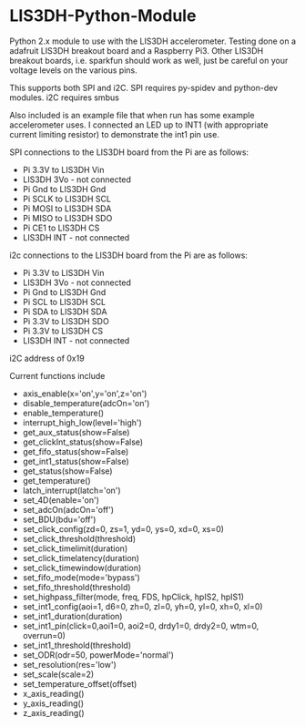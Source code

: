 # LIS3DH-Python-Module
Python 2.x module to use with the LIS3DH accelerometer. Testing done on a adafruit LIS3DH breakout board and a Raspberry Pi3.  Other LIS3DH breakout boards,  i.e. sparkfun should work as well, just be careful on your voltage levels on the various pins.

This supports both SPI and i2C. SPI requires py-spidev and python-dev modules. i2C requires smbus

Also included is an example file that when run has some example accelerometer uses. I connected an LED up to INT1 (with appropriate current limiting resistor) to demonstrate the int1 pin use.

SPI connections to the LIS3DH board from the Pi are as follows:
- Pi 3.3V to LIS3DH Vin
- LIS3DH 3Vo - not connected
- Pi Gnd to LIS3DH Gnd
- Pi SCLK to LIS3DH SCL
- Pi MOSI to LIS3DH SDA
- Pi MISO to LIS3DH SDO
- Pi CE1 to LIS3DH CS
- LIS3DH INT - not connected

i2c connections to the LIS3DH board from the Pi are as follows:
- Pi 3.3V to LIS3DH Vin
- LIS3DH 3Vo - not connected
- Pi Gnd to LIS3DH Gnd
- Pi SCL to LIS3DH SCL
- Pi SDA to LIS3DH SDA
- Pi 3.3V to LIS3DH SDO
- Pi 3.3V to LIS3DH CS
- LIS3DH INT - not connected

i2C address of 0x19

Current functions include

- axis_enable(x='on',y='on',z='on')
- disable_temperature(adcOn='on')
- enable_temperature()
- interrupt_high_low(level='high')
- get_aux_status(show=False)
- get_clickInt_status(show=False)
- get_fifo_status(show=False)
- get_int1_status(show=False)
- get_status(show=False)
- get_temperature()
- latch_interrupt(latch='on')
- set_4D(enable='on')
- set_adcOn(adcOn='off')
- set_BDU(bdu='off')
- set_click_config(zd=0, zs=1, yd=0, ys=0, xd=0, xs=0)
- set_click_threshold(threshold)
- set_click_timelimit(duration)
- set_click_timelatency(duration)
- set_click_timewindow(duration)
- set_fifo_mode(mode='bypass')
- set_fifo_threshold(threshold)
- set_highpass_filter(mode, freq, FDS, hpClick, hpIS2, hpIS1)
- set_int1_config(aoi=1, d6=0, zh=0, zl=0, yh=0, yl=0, xh=0, xl=0)
- set_int1_duration(duration)
- set_int1_pin(click=0,aoi1=0, aoi2=0, drdy1=0, drdy2=0, wtm=0, overrun=0)
- set_int1_threshold(threshold)
- set_ODR(odr=50, powerMode='normal')
- set_resolution(res='low')
- set_scale(scale=2)
- set_temperature_offset(offset)
- x_axis_reading()
- y_axis_reading()
- z_axis_reading()